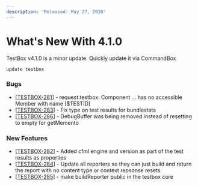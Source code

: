 ```yaml
---
description: 'Released: May 27, 2020'
---
```


# What's New With 4.1.0

TestBox v4.1.0 is a minor update. Quickly update it via CommandBox

```text
update testbox
```

### Bugs

* \[[TESTBOX-281](https://ortussolutions.atlassian.net/browse/TESTBOX-281)\] - request.testbox:  Component ... has no accessible Member with name \[$TESTID\]
* \[[TESTBOX-283](https://ortussolutions.atlassian.net/browse/TESTBOX-283)\] - Fix type on test results for bundlestats
* \[[TESTBOX-286](https://ortussolutions.atlassian.net/browse/TESTBOX-286)\] - DebugBuffer was being removed instead of resetting to empty for getMemento

### New Features

* \[[TESTBOX-282](https://ortussolutions.atlassian.net/browse/TESTBOX-282)\] - Added cfml engine and version as part of the test results as properties
* \[[TESTBOX-284](https://ortussolutions.atlassian.net/browse/TESTBOX-284)\] - Update all reporters so they can just build and return the report with no content type or context repsonse resets
* \[[TESTBOX-285](https://ortussolutions.atlassian.net/browse/TESTBOX-285)\] - make buildReporter public in the testbox core

